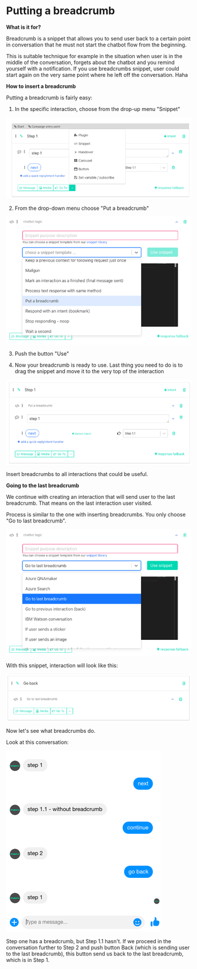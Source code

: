# Putting a breadcrumb

**What is it for?**

Breadcrumb is a snippet that allows you to send user back to a certain point in conversation that he must not start the chatbot flow from the beginning.

This is suitable technique for example in the situation when user is in the middle of the conversation, forgets about the chatbot and you remind yourself with a notification. If you use breadcrumbs snippet, user could start again on the very same point where he left off the conversation. Haha

**How to insert a breadcrumb**

Putting a breadcrumb is fairly easy:

1. In the specific interaction, choose from the drop-up menu "Snippet"

![Choosing the right snippet](./breadcrumbs_1.png)


2. From the drop-down menu choose "Put a breadcrumb"

![Choosing the right snippet](./breadcrumbs_2.png)

3. Push the button "Use"

4. Now your breadcrumb is ready to use. Last thing you need to do is to drag the snippet and move it to the very top of the interaction

![Snippet is ready to use](./breadcrumbs_3.png)

Insert breadcrumbs to all interactions that could be useful.

**Going to the last breadcrumb**

We continue with creating an interaction that will send user to the last breadcrumb. That means on the last interaction user visited.

Process is similar to the one with inserting breadcrumbs. You only choose "Go to last breadcrumb".

![Go to the last breadcrumb snippet](./breadcrumbs_4.png)

With this snippet, interaction will look like this:

![Go to the last breadcrumb snippet](./breadcrumbs_5.png)

Now let's see what breadcrumbs do.

Look at this conversation:

![How breadcrumbs work](./breadcrumbs_6.png)

Step one has a breadcrumb, but Step 1.1 hasn't. If we proceed in the conversation further to Step 2 and push button Back (which is sending user to the last breadcrumb), this button send us back to the last breadcrumb, which is in Step 1.